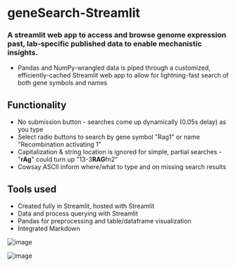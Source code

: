 # geneSearch-Streamlit

### A streamlit web app to access and browse genome expression past, lab-specific published data to enable mechanistic insights.
* Pandas and NumPy-wrangled data is piped through a customized, efficiently-cached Streamlit web app to allow for lightning-fast search of both gene symbols and names 

## Functionality
* No submission button - searches come up dynamically (0.05s delay) as you type
* Select radio buttons to search by gene symbol "Rag1" or name "Recombination activating 1"
* Capitalization & string location is ignored for simple, partial searches - "**rAg**" could turn up "13-3**RAG**fn2" 
* Cowsay ASCII inform where/what to type and on missing search results

## Tools used
* Created fully in Streamlit, hosted with Streamlit
* Data and process querying with Streamlit
* Pandas for preprocessing and table/dataframe visualization
* Integrated Markdown


![image](https://user-images.githubusercontent.com/61260021/223280646-a8e70d87-1e9c-48f2-adc3-b6b544ad2d85.png)

![image](https://user-images.githubusercontent.com/61260021/224887802-957949d3-e80f-4942-b37b-6c434b6c1bc4.png)
